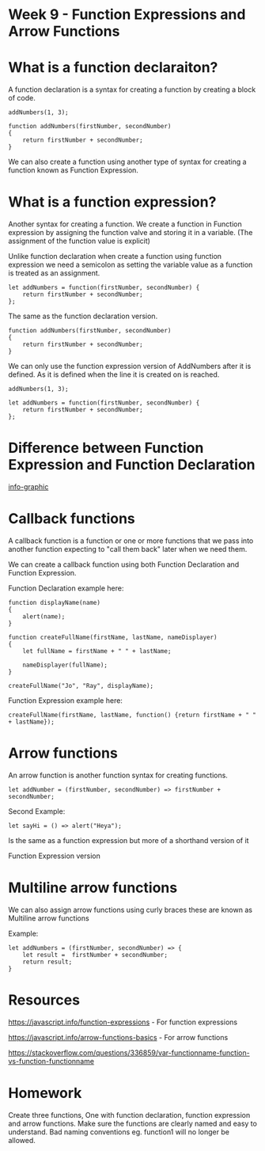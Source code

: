 # Week 9 - Function Expressions and Arrow Functions

# What is a function declaraiton?
A function declaration is a syntax for creating a function by creating a block of code.

```JS
addNumbers(1, 3);

function addNumbers(firstNumber, secondNumber)
{
    return firstNumber + secondNumber;
}
```

We can also create a function using another type of syntax for creating a function known as Function Expression.

# What is a function expression?

Another syntax for creating a function. We create a function in Function expression by assigning the function valve and storing it in a variable. (The assignment of the function value is explicit)

Unlike function declaration when create a function using function expression we need a semicolon as setting the variable value as a function is treated as an assignment.

```JS
let addNumbers = function(firstNumber, secondNumber) {
    return firstNumber + secondNumber;
};
```

The same as the function declaration version.

```JS
function addNumbers(firstNumber, secondNumber)
{
    return firstNumber + secondNumber;
}
```
We can only use the function expression version of AddNumbers after it is defined. As it is defined when the line it is created on is reached.

```JS
addNumbers(1, 3);

let addNumbers = function(firstNumber, secondNumber) {
    return firstNumber + secondNumber;
};
```

# Difference between Function Expression and Function Declaration

[info-graphic](https://github.com/emarkexe2001/Web-Development-Course/blob/main/Week%20Nine/Function%20Declaration%20and%20Function%20Expression.png?raw=true)

# Callback functions

A callback function is a function or one or more functions that we pass into another function expecting to "call them back" later when we need them.

We can create a callback function using both Function Declaration and Function Expression.

Function Declaration example here:
```JS
function displayName(name)
{
    alert(name);
}

function createFullName(firstName, lastName, nameDisplayer)
{
    let fullName = firstName + " " + lastName;

    nameDisplayer(fullName);
}

createFullName("Jo", "Ray", displayName);
```

Function Expression example here:
```JS
createFullName(firstName, lastName, function() {return firstName + " " + lastName});
```
# Arrow functions
An arrow function is another function syntax for creating functions.

```JS
let addNumber = (firstNumber, secondNumber) => firstNumber + secondNumber;
```

Second Example:
```JS
let sayHi = () => alert("Heya");
```

Is the same as a function expression but more of a shorthand version of it

Function Expression version

# Multiline arrow functions

We can also assign arrow functions using curly braces these are known as Multiline arrow functions

Example:

```JS
let addNumbers = (firstNumber, secondNumber) => {
    let result =  firstNumber + secondNumber;
    return result;
}
```

# Resources

https://javascript.info/function-expressions - For function expressions

https://javascript.info/arrow-functions-basics - For arrow functions

https://stackoverflow.com/questions/336859/var-functionname-function-vs-function-functionname

# Homework

Create three functions, One with function declaration, function expression and arrow functions. Make sure the functions are clearly named and easy to understand. Bad naming conventions eg. function1 will no longer be allowed.
